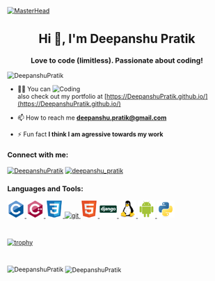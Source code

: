 [![MasterHead](https://media-exp1.licdn.com/dms/image/C4E16AQF-YdClTtUhMg/profile-displaybackgroundimage-shrink_350_1400/0/1600774582457?e=1628121600&v=beta&t=HN2xs8iRv7SQr4RlzzSs1KrRhnC0CpUfD1K40jqxYWc)](https://DeepanshuPratik.github.io)
<h1 align="center">Hi 👋, I'm Deepanshu Pratik</h1>
<h3 align="center">Love to code (limitless). Passionate about coding!</h3>

<p align="left"> <img src="https://komarev.com/ghpvc/?username=DeepanshuPratik&label=PROFILE+VIEWS%20&color=129e00&style=plastic" alt="DeepanshuPratik" /> </p>
<img align="right" alt="Coding" width="400" src="https://cdn.dribbble.com/users/2646423/screenshots/5507196/computer.gif">

- 👨‍💻 You can also check out my portfolio at [https://DeepanshuPratik.github.io/](https://DeepanshuPratik.github.io/)

- 📫 How to reach me **deepanshu.pratik@gmail.com**

- ⚡ Fun fact **I think I am agressive towards my work**

<h3 align="left">Connect with me:</h3>
<p align="left">

<a href="https://linkedin.com/in/deepanshu-pratik-41b6641a5" target="blank"><img align="center" src="https://cdn.jsdelivr.net/npm/simple-icons@3.0.1/icons/linkedin.svg" alt="DeepanshuPratik" height="30" width="40" /></a>
<a href="https://www.instagram.com/deepanshu_pratik/?hl=en" target="blank"><img align="center" src="https://cdn.jsdelivr.net/npm/simple-icons@3.0.1/icons/instagram.svg" alt="deepanshu_pratik" height="30" width="40" /></a>
</p>

<h3 align="left">Languages and Tools:</h3>
<p align="left"> <a href="https://www.cprogramming.com/" target="_blank"> <img src="https://github.com/devicons/devicon/blob/master/icons/c/c-original.svg" alt="c" width="40" height="40"/> </a> <a href="https://www.youtube.com/watch?v=z9bZufPHFLU&list=PLfqMhTWNBTe0b2nM6JHVCnAkhQRGiZMSJ" target="_blank"> <img src="https://github.com/devicons/devicon/blob/master/icons/cplusplus/cplusplus-original.svg" alt="cplusplus" width="40" height="40"/> </a> <a href="https://www.w3schools.com/css/" target="_blank"> <img src="https://github.com/devicons/devicon/blob/master/icons/css3/css3-original.svg" alt="css3" width="40" height="40"/> </a> <a href="https://www.figma.com/" target="_blank"></a> <a href="https://git-scm.com/" target="_blank"> <img src="https://www.vectorlogo.zone/logos/git-scm/git-scm-icon.svg" alt="git" width="40" height="40"/> </a> <a href="https://www.w3.org/html/" target="_blank"> <img src="https://github.com/devicons/devicon/blob/master/icons/html5/html5-original.svg" alt="html5" width="40" height="40"/> </a><a href="https://www.youtube.com/watch?v=5BDgKJFZMl8&list=PLu0W_9lII9ah7DDtYtflgwMwpT3xmjXY9"><img src="https://github.com/devicons/devicon/blob/master/icons/django/django-original.svg" alt="django" width="40" height="40"/> <a href="https://www.linux.org/" target="_blank"> <img src="https://github.com/devicons/devicon/blob/master/icons/linux/linux-original.svg" alt="linux" width="40" height="40"/> </a> <a href="https://www.youtube.com/watch?v=InigFUSiPl8&list=PLu0W_9lII9aiL0kysYlfSOUgY5rNlOhUd" target="_blank"> <img src="https://github.com/devicons/devicon/blob/master/icons/android/android-original.svg" alt="Android Development" width="40" height="40"/> </a> <a href="https://www.python.org" target="_blank"> <img src="https://github.com/devicons/devicon/blob/master/icons/python/python-original.svg" alt="python" width="40" height="40"/> </a> </p>
<br>
  
[![trophy](https://github-profile-trophy.vercel.app/?username=DeepanshuPratik)](https://github.com/DeepanshuPratik/github-profile-trophy)

<br>
<p><img align="left" src="https://github-readme-stats.vercel.app/api/top-langs?username=DeepanshuPratik&show_icons=true&locale=en&layout=compact" alt="DeepanshuPratik" /></p>

<p>&nbsp;<img align="center" src="https://github-readme-stats.vercel.app/api?username=DeepanshuPratik&show_icons=true&locale=en" alt="DeepanshuPratik" /></p>
